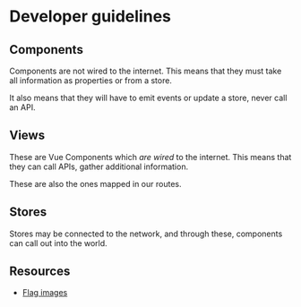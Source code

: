 # Developer guidelines

## Components

Components are not wired to the internet. This means that they must take all information as properties or from a store.

It also means that they will have to emit events or update a store, never call an API.

## Views

These are Vue Components which _are wired_ to the internet. This means that they can call APIs, gather additional information. 

These are also the ones mapped in our routes.

## Stores

Stores may be connected to the network, and through these, components can call out into the world.

## Resources

* [Flag images](https://github.com/LeCoupa/vueflags/tree/master/flags)
